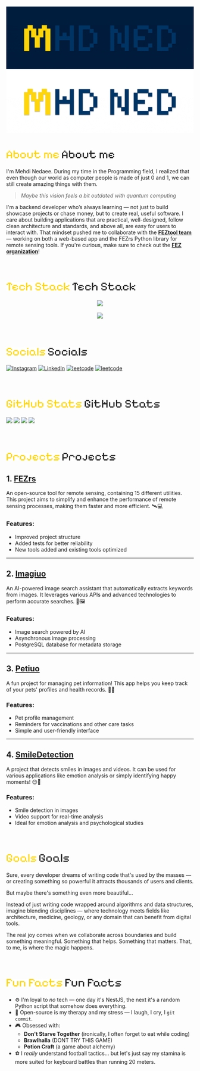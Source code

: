 ![Alt Text](./images/GitHubHeaderBanner.gif#gh-dark-mode-only) ![Alt Text](./images/GitHubHeaderBanner-light.gif#gh-light-mode-only)

# ![About me](./images/titles/About%20me-dark.png#gh-dark-mode-only) ![About me](./images/titles/About%20me-light.png#gh-light-mode-only)

I'm Mehdi Nedaee. During my time in the Programming field, I realized that even though our world as computer people is made of just 0 and 1, we can still create amazing things with them.
</br>
> _Maybe this vision feels a bit outdated with quantum computing_

I'm a backend developer who’s always learning — not just to build showcase projects or chase money, but to create real, useful software.
I care about building applications that are practical, well-designed, follow clean architecture and standards, and above all, are easy for users to interact with. That mindset pushed me to collaborate with the <a href="https://github.com/FEZtool-team">**FEZtool team**</a> — working on both a web-based app and the FEZrs Python library for remote sensing tools.
If you're curious, make sure to check out the <a href="https://github.com/FEZtool-team">**FEZ organization**</a>!

</br>

# ![Alt Text](./images/titles/Tech%20Stack-dark.png#gh-dark-mode-only) ![About me](./images/titles/Tech%20Stack-light.png#gh-light-mode-only)

<p align="center">
  <a href="https://skillicons.dev">
    <img src="https://skillicons.dev/icons?i=nodejs,js,ts,expressjs,nest,jest,npm,php,mongodb,mysql" />
  </a>
</p>
<p align="center">
  <a href="https://skillicons.dev">
    <img src="https://skillicons.dev/icons?i=python,fastapi,postgres,wordpress,raspberrypi,css,redis,git,figma,html" />
  </a>
</p>

</br>

# ![Alt Text](./images/titles/Socials-dark.png#gh-dark-mode-only) ![About me](./images/titles/Socials-light.png#gh-light-mode-only)

[![Instagram](https://img.shields.io/badge/Instagram-%23E4405F.svg?logo=Instagram&logoColor=white)](https://instagram.com/mehtiuo) 
[![LinkedIn](https://img.shields.io/badge/LinkedIn-%230077B5.svg?logo=linkedin&logoColor=white)](https://linkedin.com/in/mahdi-nedaee-232168242/)
[![leetcode](https://img.shields.io/badge/Leet-Code-brown?logo=leetcode)](https://leetcode.com/u/Mehtiuo/)
[![leetcode](https://img.shields.io/static/v1?label=ORCID&message=0009-0001-0357-6019&color=green&style=flat&logo=orcid)](https://orcid.org/0009-0001-0357-6019)

</br>

# ![Alt Text](./images/titles/GitHub%20Stats-dark.png#gh-dark-mode-only) ![About me](./images/titles/GitHub%20Stats-light.png#gh-light-mode-only)

![](https://github-readme-stats.vercel.app/api?username=mhdned&theme=dark&hide_border=false&include_all_commits=false&count_private=false) 
![](https://github-readme-stats.vercel.app/api/top-langs/?username=mhdned&layout=compact&theme=dark)
![](https://streak-stats.demolab.com/?user=mhdned&theme=dark)
![](https://github-profile-trophy.vercel.app/?username=mhdned&theme=darkhub)

</br>

# ![Alt Text](./images/titles/Projects-dark.png#gh-dark-mode-only) ![About me](./images/titles/Projects-light.png#gh-light-mode-only)

## 1. [FEZrs](https://github.com/FEZtool-team/FEZrs)
An open-source tool for remote sensing, containing 15 different utilities. This project aims to simplify and enhance the performance of remote sensing processes, making them faster and more efficient. 🛰️💻

### Features:
- Improved project structure
- Added tests for better reliability
- New tools added and existing tools optimized

---

## 2. [Imagiuo](https://github.com/mhdned/Imagiuo)
An AI-powered image search assistant that automatically extracts keywords from images. It leverages various APIs and advanced technologies to perform accurate searches. 🤖🖼️

### Features:
- Image search powered by AI
- Asynchronous image processing
- PostgreSQL database for metadata storage

---

## 3. [Petiuo](https://github.com/mhdned/Petiuo)
A fun project for managing pet information! This app helps you keep track of your pets' profiles and health records. 🐶🐱

### Features:
- Pet profile management
- Reminders for vaccinations and other care tasks
- Simple and user-friendly interface

---

## 4. [SmileDetection](https://github.com/mhdned/SmileDetection)
A project that detects smiles in images and videos. It can be used for various applications like emotion analysis or simply identifying happy moments! 😊📸

### Features:
- Smile detection in images
- Video support for real-time analysis
- Ideal for emotion analysis and psychological studies


</br>

# ![Alt Text](./images/titles/Goals-dark.png#gh-dark-mode-only) ![About me](./images/titles/Goals-light.png#gh-light-mode-only)

Sure, every developer dreams of writing code that's used by the masses — or creating something so powerful it attracts thousands of users and clients.

But maybe there's something even more beautiful...

Instead of just writing code wrapped around algorithms and data structures, imagine blending disciplines — where technology meets fields like architecture, medicine, geology, or any domain that can benefit from digital tools.

The real joy comes when we collaborate across boundaries and build something meaningful. Something that helps. Something that matters. That, to me, is where the magic happens.

</br>

# ![Alt Text](./images/titles/Fun%20Facts-dark.png#gh-dark-mode-only) ![About me](./images/titles/Fun%20Facts-light.png#gh-light-mode-only)

- ⚙️ I'm loyal to *no* tech — one day it's NestJS, the next it's a random Python script that somehow does everything.
- 🧠 Open-source is my therapy and my stress — I laugh, I cry, I `git commit`.
- 🎮 Obsessed with:
  - **Don't Starve Together** (ironically, I often forget to eat while coding)
  - **Brawlhalla** (DONT TRY THIS GAME)
  - **Potion Craft** (a game about alchemy)
- ⚽️ I *really* understand football tactics... but let's just say my stamina is more suited for keyboard battles than running 20 meters.

</br>
